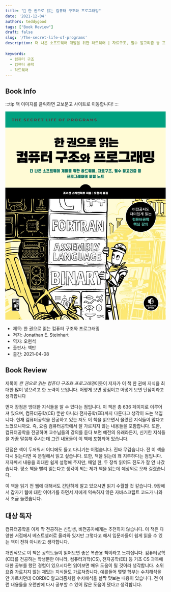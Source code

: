 ```yaml
---
title: "📖 한 권으로 읽는 컴퓨터 구조와 프로그래밍"
date: '2021-12-04'
authors: teddygood
tags: ["Book Review"]
draft: false
slug: '/The-secret-life-of-programs'
description: 더 나은 소프트웨어 개발을 위한 하드웨어 | 자료구조, 필수 알고리즘 등 프로그래머의 비밀 노트

keywords:
  - 컴퓨터 구조
  - 컴퓨터 공학
  - 하드웨어
---
```


## Book Info

:::tip
책 이미지를 클릭하면 교보문고 사이트로 이동합니다!
:::

[![책](../assets/review/The-secret-life-of-programs.jpg)](https://www.kyobobook.co.kr/product/detailViewKor.laf?ejkGb=KOR&mallGb=KOR&barcode=9791189909284&orderClick=LEa&Kc=)

- 제목: 한 권으로 읽는 컴퓨터 구조와 프로그래밍
- 저자: Jonathan E. Steinhart
- 역자: 오현석
- 출판사: 책만
- 출간: 2021-04-08

## Book Review

제목이 *한 권으로 읽는 컴퓨터 구조와 프로그래밍*이듯이 저자가 이 책 한 권에 지식을 최대한 많이 넣으려고 한 노력이 보입니다. 어떻게 보면 장점이고 어떻게 보면 단점이라고 생각합니다

먼저 장점은 방대한 지식들을 알 수 있다는 점입니다. 이 책은 총 636 페이지로 이루어져 있으며, 컴퓨터공학(CE) 뿐만 아니라 전자공학(EE)까지 다룬다고 생각이 드는 책입니다. 현재 컴퓨터공학을 전공하고 있는 저도 이 책을 읽으면서 몰랐던 지식들이 많다고 느꼈으니까요. 즉, 요즘 컴퓨터공학에서 잘 가르치지 않는 내용들을 포함합니다. 또한, 컴퓨터공학을 전공하며 교수님들의 강의를 듣다 보면 예전의 유래라든지, 신기한 지식들을 가끔 말씀해 주시는데 그런 내용들이 이 책에 포함되어 있습니다.

단점은 책이 두꺼워서 어디에도 들고 다니기는 어렵습니다. 진짜 무겁습니다. 전 이 책을 다시 읽는다면 꼭 분철해서 읽고 싶습니다. 또한, 책을 읽는데 꽤 지루하다는 점입니다. 저자께서 내용을 최대한 쉽게 설명해 주지만, 매일 한, 두 장씩 읽어도 진도가 잘 안 나갔습니다. 평소 책을 빨리 읽는다고 생각이 되는 제가 책을 읽는데 예상외로 오래 걸렸습니다.

이 책을 읽기 전 웹에 대해서도 간단하게 알고 있으시면 읽기 수월할 것 같습니다. 9장에서 갑자기 웹에 대한 이야기를 하면서 저에게 익숙하지 않은 자바스크립트 코드가 나와서 조금 놀랬습니다. 

## 대상 독자

컴퓨터공학을 이제 막 전공하는 신입생, 비전공자에게는 추천하지 않습니다. 이 책은 다양한 서점에서 베스트셀러로 올라와 있지만 그렇다고 해서 입문자들이 쉽게 읽을 수 있는 책이 전혀 아니라고 생각합니다.

개인적으로 이 책은 공학도들이 읽어보면 좋은 복습용 책이라고 느껴집니다. 컴퓨터공학(CE)를 전공하는 학생뿐만 아니라, 컴퓨터과학(CS), 전자공학(EE) 등 기초 CS 과목에 대한 공부를 했던 경험이 있으시다면 읽어보면 매우 도움이 될 것이라 생각합니다. 소위 요즘 가르치지 않는 재밌는 지식들도 가르쳐줍니다. 예를들어 몇몇 학부는 수치해석을 안 가르치던데 CORDIC 알고리즘처럼 수치해석을 살짝 맛보는 내용이 있습니다. 전 이런 내용들을 오랜만에 다시 공부할 수 있어 많은 도움이 됐다고 생각합니다. 